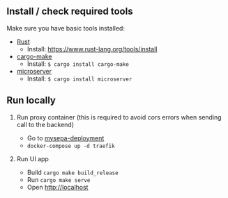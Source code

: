 ## Install / check required tools
Make sure you have basic tools installed:

   - [Rust](https://www.rust-lang.org) 
     - Install: https://www.rust-lang.org/tools/install
   - [cargo-make](https://sagiegurari.github.io/cargo-make/)
     - Install: `$ cargo install cargo-make`
   - [microserver](https://github.com/robertohuertasm/microserver)
     - Install: `$ cargo install microserver`

## Run locally
1. Run proxy container (this is required to avoid cors errors when sending call to the backend)
    - Go to [mysepa-deployment](../mysepa-deployment)
    - `docker-compose up -d traefik`

2. Run UI app
   - Build `cargo make build_release`
   - Run `cargo make serve`
   - Open [http://localhost](http://localhost)
